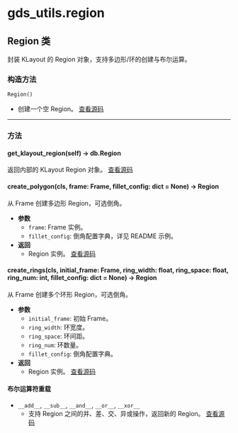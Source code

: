 # gds_utils.region

## Region 类

封装 KLayout 的 Region 对象，支持多边形/环的创建与布尔运算。

### 构造方法

```python
Region()
```
- 创建一个空 Region。
[查看源码](../gds_utils/region.py#L6)

---

### 方法

#### get_klayout_region(self) -> db.Region
返回内部的 KLayout Region 对象。
[查看源码](../gds_utils/region.py#L14)

#### create_polygon(cls, frame: Frame, fillet_config: dict = None) -> Region
从 Frame 创建多边形 Region，可选倒角。
- **参数**
  - `frame`: Frame 实例。
  - `fillet_config`: 倒角配置字典，详见 README 示例。
- **返回**
  - Region 实例。
[查看源码](../gds_utils/region.py#L88)

#### create_rings(cls, initial_frame: Frame, ring_width: float, ring_space: float, ring_num: int, fillet_config: dict = None) -> Region
从 Frame 创建多个环形 Region，可选倒角。
- **参数**
  - `initial_frame`: 初始 Frame。
  - `ring_width`: 环宽度。
  - `ring_space`: 环间距。
  - `ring_num`: 环数量。
  - `fillet_config`: 倒角配置字典。
- **返回**
  - Region 实例。
[查看源码](../gds_utils/region.py#L163)

#### 布尔运算符重载
- `__add__`, `__sub__`, `__and__`, `__or__`, `__xor__`
  - 支持 Region 之间的并、差、交、异或操作，返回新的 Region。
[查看源码](../gds_utils/region.py#L22) 
